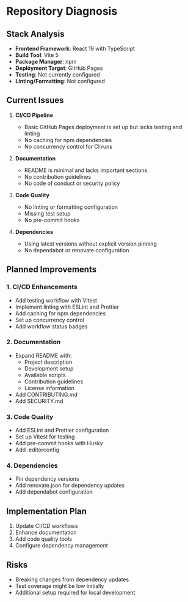 # Repository Diagnosis

## Stack Analysis
- **Frontend Framework**: React 19 with TypeScript
- **Build Tool**: Vite 5
- **Package Manager**: npm
- **Deployment Target**: GitHub Pages
- **Testing**: Not currently configured
- **Linting/Formatting**: Not configured

## Current Issues
1. **CI/CD Pipeline**
   - Basic GitHub Pages deployment is set up but lacks testing and linting
   - No caching for npm dependencies
   - No concurrency control for CI runs

2. **Documentation**
   - README is minimal and lacks important sections
   - No contribution guidelines
   - No code of conduct or security policy

3. **Code Quality**
   - No linting or formatting configuration
   - Missing test setup
   - No pre-commit hooks

4. **Dependencies**
   - Using latest versions without explicit version pinning
   - No dependabot or renovate configuration

## Planned Improvements

### 1. CI/CD Enhancements
- Add testing workflow with Vitest
- Implement linting with ESLint and Prettier
- Add caching for npm dependencies
- Set up concurrency control
- Add workflow status badges

### 2. Documentation
- Expand README with:
  - Project description
  - Development setup
  - Available scripts
  - Contribution guidelines
  - License information
- Add CONTRIBUTING.md
- Add SECURITY.md

### 3. Code Quality
- Add ESLint and Prettier configuration
- Set up Vitest for testing
- Add pre-commit hooks with Husky
- Add .editorconfig

### 4. Dependencies
- Pin dependency versions
- Add renovate.json for dependency updates
- Add dependabot configuration

## Implementation Plan
1. Update CI/CD workflows
2. Enhance documentation
3. Add code quality tools
4. Configure dependency management

## Risks
- Breaking changes from dependency updates
- Test coverage might be low initially
- Additional setup required for local development
